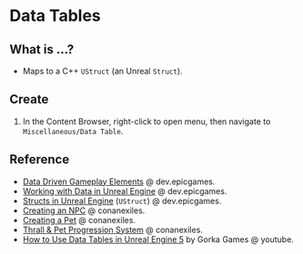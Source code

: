 # Data Tables

## What is ...?

- Maps to a C++ `UStruct` (an Unreal `Struct`).

## Create

1. In the Content Browser, right-click to open menu, then navigate to `Miscellaneous/Data Table`.

## Reference

- [Data Driven Gameplay Elements](https://dev.epicgames.com/documentation/en-us/unreal-engine/data-driven-gameplay-elements-in-unreal-engine) @ dev.epicgames.
- [Working with Data in Unreal Engine](https://dev.epicgames.com/community/learning/tutorials/Gp9j/working-with-data-in-unreal-engine-data-tables-data-assets-uproperty-specifiers-and-more) @ dev.epicgames.
- [Structs in Unreal Engine](https://dev.epicgames.com/documentation/en-us/unreal-engine/structs-in-unreal-engine) (`UStruct`) @ dev.epicgames.
- [Creating an NPC](https://www.conanexiles.com/wp-content/wiki/2689794966.html) @ conanexiles.
- [Creating a Pet](https://www.conanexiles.com/wp-content/wiki/2685371007.html) @ conanexiles.
- [Thrall & Pet Progression System](https://www.conanexiles.com/wp-content/wiki/2685665771.html) @ conanexiles.
- [How to Use Data Tables in Unreal Engine 5](https://www.youtube.com/watch?v=aZdztLTG3OQ) by Gorka Games @ youtube.
